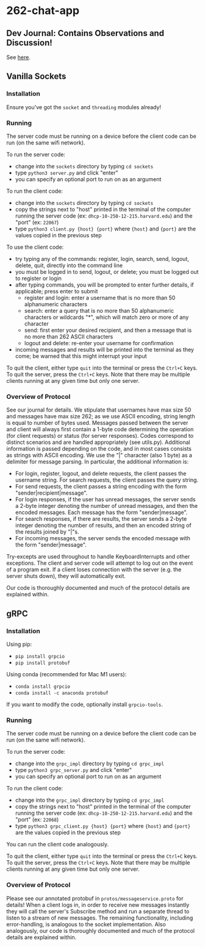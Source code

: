 # 262-chat-app
## Dev Journal: Contains Observations and Discussion!
See [here](https://docs.google.com/document/d/1pVqevcvZ9id7NcvimFF1evuONkPZ04kvvgWlIEtMIzE/edit?usp=sharing).
## Vanilla Sockets
### Installation
Ensure you've got the `socket` and `threading` modules already!

### Running
The server code must be running on a device before the client code can be run (on the same wifi network). 

To run the server code:
- change into the `sockets` directory by typing `cd sockets`
- type `python3 server.py` and click "enter"
- you can specify an optional port to run on as an argument

To run the client code:
- change into the `sockets` directory by typing `cd sockets`
- copy the strings next to "host" printed in the terminal of the computer running the server code (ex: `dhcp-10-250-12-215.harvard.edu`) and the "port" (ex: `22067`)
- type `python3 client.py {host} {port}` where `{host}` and `{port}` are the values copied in the previous step

To use the client code:
- try typing any of the commands: register, login, search, send, logout, delete, quit, directly into the command line
- you must be logged in to send, logout, or delete; you must be logged out to register or login
- after typing commands, you will be prompted to enter further details, if applicable; press enter to submit
  - register and login: enter a username that is no more than 50 alphanumeric characters
  - search: enter a query that is no more than 50 alphanumeric characters or wildcards "*", which will match zero or more of any character
  - send: first enter your desired recipient, and then a message that is no more than 262 ASCII characters
  - logout and delete: re-enter your username for confirmation
- incoming messages and results will be printed into the terminal as they come; be warned that this might interrupt your input

To quit the client, either type `quit` into the terminal or press the `Ctrl+C` keys. To quit the server, press the `Ctrl+C` keys. Note that there may be multiple clients running at any given time but only one server.

### Overview of Protocol
See our journal for details. We stipulate that usernames have max size 50 and messages have max size 262; as we use ASCII encoding, string length is equal to number of bytes used. Messages passed between the server and client will always first contain a 1-byte code determining the operation (for client requests) or status (for server responses). Codes correspond to distinct scenarios and are handled appropriately (see utils.py). Additional information is passed depending on the code, and in most cases consists as strings with ASCII encoding. We use the "|" character (also 1 byte) as a delimiter for message parsing. In particular, the additional information is:
- For login, register, logout, and delete requests, the client passes the username string. For search requests, the client passes the query string.
- For send requests, the client passes a string encoding with the form "sender|recipient|message".
- For login responses, if the user has unread messages, the server sends a 2-byte integer denoting the number of unread messages, and then the encoded messages. Each message has the form "sender|message".
- For search responses, if there are results, the server sends a 2-byte integer denoting the number of results, and then an encoded string of the results joined by "|"s.
- For incoming messages, the server sends the encoded message with the form "sender|message".

Try-excepts are used throughout to handle KeyboardInterrupts and other exceptions. The client and server code will attempt to log out on the event of a program exit. If a client loses connection with the server (e.g. the server shuts down), they will automatically exit.

Our code is thoroughly documented and much of the protocol details are explained within.

## gRPC
### Installation
Using pip:
- `pip install grpcio`
- `pip install protobuf`

Using conda (recommended for Mac M1 users):
- `conda install grpcio`
- `conda install -c anaconda protobuf`

If you want to modify the code, optionally install `grpcio-tools`.

### Running
The server code must be running on a device before the client code can be run (on the same wifi network). 

To run the server code:
- change into the `grpc_impl` directory by typing `cd grpc_impl`
- type `python3 grpc_server.py` and click "enter"
- you can specify an optional port to run on as an argument

To run the client code:
- change into the `grpc_impl` directory by typing `cd grpc_impl`
- copy the strings next to "host" printed in the terminal of the computer running the server code (ex: `dhcp-10-250-12-215.harvard.edu`) and the "port" (ex: `22068`)
- type `python3 grpc_client.py {host} {port}` where `{host}` and `{port}` are the values copied in the previous step

You can run the client code analogously.

To quit the client, either type `quit` into the terminal or press the `Ctrl+C` keys. To quit the server, press the `Ctrl+C` keys. Note that there may be multiple clients running at any given time but only one server.

### Overview of Protocol
Please see our annotated protobuf in `protos/messageservice.proto` for details! When a client logs in, in order to receive new messages instantly they will call the server's Subscribe method and run a separate thread to listen to a stream of new messages. The remaining functionality, including error-handling, is analogous to the socket implementation. Also analogously, our code is thoroughly documented and much of the protocol details are explained within.
